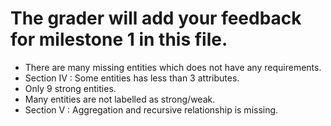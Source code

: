 # The grader will add your feedback for milestone 1 in this file.
* There are many missing entities which does not have any requirements. 
* Section IV : Some entities has less than 3 attributes. 
* Only 9 strong entities.
* Many entities are not labelled as strong/weak. 
* Section V : Aggregation and recursive relationship is missing. 
